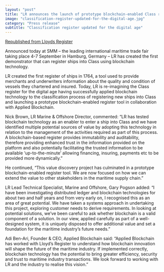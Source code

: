 ```yaml
---
layout: "post"
title: "LR announces the launch of prototype blockchain-enabled Class register"
image: "classification-register-updated-for-the-digital-age.jpg"
category: "Press release"
subtitle: "Classification register updated for the digital age"
---
```


[Republished from Lloyds Register](https://www.lr.org/en/latest-news/classification-for-the-digital-age/)

Announced today at SMM – the leading international maritime trade fair taking place 4-7 September in Hamburg, Germany – LR has created the first demonstrator that can register ships into Class using blockchain technology.

LR created the first register of ships in 1764, a tool used to provide merchants and underwriters information about the quality and condition of vessels they chartered and insured. Today, LR is re-imagining the Class register for the digital age having successfully applied blockchain technology to the classification process of registering new ships into Class and launching a prototype blockchain-enabled register tool in collaboration with Applied Blockchain.

Nick Brown, LR Marine & Offshore Director, commented: “LR has tested blockchain technology as an enabler to enter a ship into Class and we have identified multiple potential sources of value by adopting this technology in relation to the management of the activities required as part of this process. A blockchain-based register provides immutability and auditability, therefore providing enhanced trust in the information provided on the platform and also potentially facilitating the trusted information to be available ‘up-to-the-minute’ allowing financing, insuring, payments etc to be provided more dynamically.”

He continued, “This value discovery project has culminated in a prototype blockchain-enabled register tool. We are now focused on how we can extend the value to other stakeholders in the maritime supply chain.”

LR Lead Technical Specialist, Marine and Offshore, Gary Pogson added: “I have been investigating distributed ledger and blockchain technologies for about two and half years and from very early on, I recognised this as an area of great potential. We have taken a systems approach in undertaking this project, exploring customer needs to derive requirements. In looking at potential solutions, we’ve been careful to ask whether blockchain is a valid component of a solution. In our view, applied carefully as part of a well-designed system, it is uniquely disposed to offer additional value and set a foundation for the maritime industry’s future needs.”

Adi Ben-Ari, Founder & CEO, Applied Blockchain said: “Applied Blockchain has worked with Lloyd’s Register to understand how blockchain innovation will shape the future of the maritime industry. If implemented correctly, blockchain technology has the potential to bring greater efficiency, security and trust to maritime industry transactions. We look forward to working with LR and the industry to realise this vision.”

